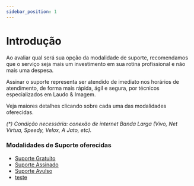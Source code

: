 ```yaml
---
sidebar_position: 1
---
```


# Introdução

Ao avaliar qual será sua opção da modalidade de suporte, recomendamos
que o serviço seja mais um investimento em sua rotina profissional e não
mais uma despesa.

Assinar o suporte representa ser atendido de imediato nos horários de
atendimento, de forma mais rápida, ágil e segura, por técnicos
especializados em Laudo & Imagem.

Veja maiores detalhes clicando sobre cada uma das modalidades
oferecidas.

*(\*) Condição necessária: conexão de internet Banda Larga (Vivo, Net
Virtua, Speedy, Velox, A Jato, etc).*

### Modalidades de Suporte oferecidas
- [Suporte Gratuito](/docs/002-modalidades-de-suporte-oferecidas/suporte-gratuito)
- [Suporte Assinado](/docs/002-modalidades-de-suporte-oferecidas/suporte-pago)
- [Suporte Avulso](/docs/002-modalidades-de-suporte-oferecidas/suporte-especializado)
- [teste](/docs/002-modalidades-de-suporte-oferecidas/suporte-especializado)